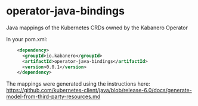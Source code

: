 # operator-java-bindings
Java mappings of the Kubernetes CRDs owned by the Kabanero Operator

In your pom.xml:
```xml
    <dependency>
      <groupId>io.kabanero</groupId>
      <artifactId>operator-java-bindings</artifactId>
      <version>0.0.1</version>
    </dependency>
```

The mappings were generated using the instructions here:
https://github.com/kubernetes-client/java/blob/release-6.0/docs/generate-model-from-third-party-resources.md